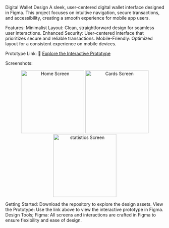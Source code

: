 Digital Wallet Design
A sleek, user-centered digital wallet interface designed in Figma. This project focuses on intuitive navigation, secure transactions, and accessibility, creating a smooth experience for mobile app users.

Features:
Minimalist Layout: Clean, straightforward design for seamless user interactions.
Enhanced Security: User-centered interface that prioritizes secure and reliable transactions.
Mobile-Friendly: Optimized layout for a consistent experience on mobile devices.

Prototype Link:
🔗 [Explore the Interactive Prototype](https://www.figma.com/proto/yeIN5eQlER96eneVKnmngz/Untitled?node-id=4-4&node-type=canvas&t=t2sZr3orFMafggvu-1&scaling=scale-down&content-scaling=fixed&page-id=0%3A1&starting-point-node-id=4%3A4)

Screenshots:
<div align="center"> <img src="/screenshots/home.png" alt="Home Screen" width="200"> <img src="/screenshots/cards.png" alt="Cards Screen" width="200"> <img src="/screenshots/statistics.png" alt="statistics Screen" width="200"> </div>

Getting Started: Download the repository to explore the design assets.
View the Prototype: Use the link above to view the interactive prototype in Figma.
Design Tools;
Figma: All screens and interactions are crafted in Figma to ensure flexibility and ease of design.
